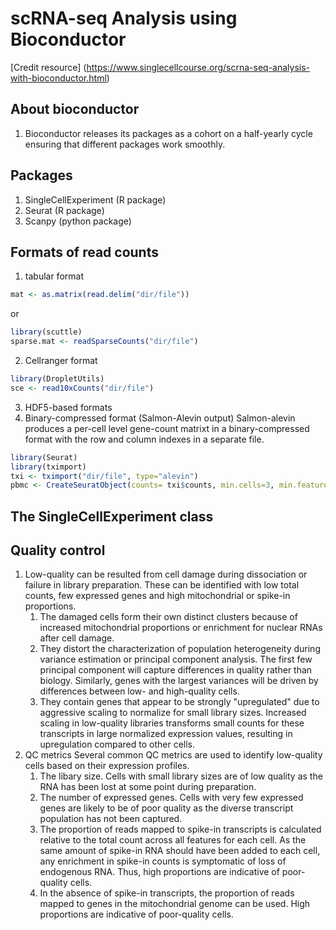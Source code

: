 # scRNA-seq Analysis using Bioconductor
[Credit resource] (https://www.singlecellcourse.org/scrna-seq-analysis-with-bioconductor.html)
## About bioconductor
1. Bioconductor releases its packages as a cohort on a half-yearly cycle ensuring that different packages work smoothly.  

## Packages
1. SingleCellExperiment (R package)
2. Seurat (R package)
3. Scanpy (python package)

## Formats of read counts 
1. tabular format
```R
mat <- as.matrix(read.delim("dir/file"))
```
or
```R
library(scuttle)
sparse.mat <- readSparseCounts("dir/file")
```
2. Cellranger format
```R
library(DropletUtils)
sce <- read10xCounts("dir/file")
```
3. HDF5-based formats
4. Binary-compressed format (Salmon-Alevin output)
Salmon-alevin produces a per-cell level gene-count matrixt in a binary-compressed format with the row and column indexes in a separate file. 
```R
library(Seurat)
library(tximport)
txi <- tximport("dir/file", type="alevin")
pbmc <- CreateSeuratObject(counts= txi$counts, min.cells=3, min.features=200, project="10X_PBMC")
```

## The SingleCellExperiment class
## Quality control
1. Low-quality can be resulted from cell damage during dissociation or failure in library preparation. These can be identified with low total counts, few expressed genes and high mitochondrial or spike-in proportions. 
    1. The damaged cells form their own distinct clusters because of increased mitochondrial proportions or enrichment for nuclear RNAs after cell damage. 
    2. They distort the characterization of population heterogeneity during variance estimation or principal component analysis. The first few principal component will capture differences in quality rather than biology. Similarly, genes with the largest variances will be driven by differences between low- and high-quality cells. 
    3. They contain genes that appear to be strongly "upregulated" due to aggressive scaling to normalize for small library sizes. Increased scaling in low-quality libraries transforms small counts for these transcripts in large normalized expression values, resulting in upregulation compared to other cells.
2. QC metrics
Several common QC metrics are used to identify low-quality cells based on their expression profiles.
    1. The libary size. Cells with small library sizes are of low quality as the RNA has been lost at some point during preparation. 
    2. The number of expressed genes. Cells with very few expressed genes are likely to be of poor quality as the diverse transcript population has not been captured. 
    3. The proportion of reads mapped to spike-in transcripts is calculated relative to the total count across all features for each cell. As the same amount of spike-in RNA should have been added to each cell, any enrichment in spike-in counts is symptomatic of loss of endogenous RNA. Thus, high proportions are indicative of poor-quality cells. 
    4. In the absence of spike-in transcripts, the proportion of reads mapped to genes in the mitochondrial genome can be used. High proportions are indicative of poor-quality cells.






















